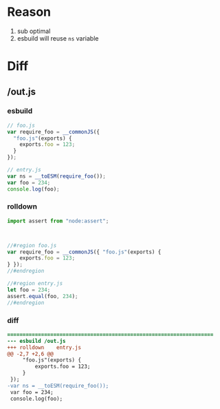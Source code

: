 # Reason
1. sub optimal
2. esbuild will reuse `ns` variable
# Diff
## /out.js
### esbuild
```js
// foo.js
var require_foo = __commonJS({
  "foo.js"(exports) {
    exports.foo = 123;
  }
});

// entry.js
var ns = __toESM(require_foo());
var foo = 234;
console.log(foo);
```
### rolldown
```js
import assert from "node:assert";



//#region foo.js
var require_foo = __commonJS({ "foo.js"(exports) {
	exports.foo = 123;
} });
//#endregion

//#region entry.js
let foo = 234;
assert.equal(foo, 234);
//#endregion

```
### diff
```diff
===================================================================
--- esbuild	/out.js
+++ rolldown	entry.js
@@ -2,7 +2,6 @@
     "foo.js"(exports) {
         exports.foo = 123;
     }
 });
-var ns = __toESM(require_foo());
 var foo = 234;
 console.log(foo);

```